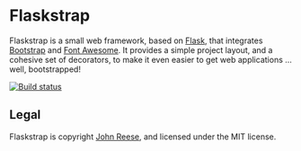 Flaskstrap
==========

Flaskstrap is a small web framework, based on [Flask][], that integrates
[Bootstrap][] and [Font Awesome][].  It provides a simple project layout,
and a cohesive set of decorators, to make it even easier to get web
applications ... well, bootstrapped!

[![Build status](https://travis-ci.org/jreese/flaskstrap.svg)](https://travis-ci.org/jreese/flaskstrap)


Legal
-----

Flaskstrap is copyright [John Reese][], and licensed under the MIT license.


[John Reese]: https://noswap.com
[Flask]: http://flask.pocoo.org/
[Bootstrap]: http://getbootstrap.com/
[Font Awesome]: http://fortawesome.github.io/Font-Awesome/
